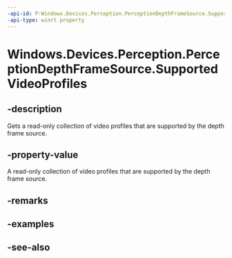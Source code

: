 ----api-id: P:Windows.Devices.Perception.PerceptionDepthFrameSource.SupportedVideoProfiles
-api-type: winrt property
---<!-- Property syntaxpublic Windows.Foundation.Collections.IVectorView<Windows.Devices.Perception.PerceptionVideoProfile> SupportedVideoProfiles { get; }--># Windows.Devices.Perception.PerceptionDepthFrameSource.SupportedVideoProfiles## -descriptionGets a read-only collection of video profiles that are supported by the depth frame source.## -property-valueA read-only collection of video profiles that are supported by the depth frame source.## -remarks## -examples## -see-also